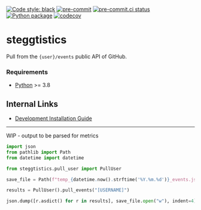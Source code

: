[![Code style:
black](https://img.shields.io/badge/code%20style-black-000000.svg)](https://github.com/psf/black)
[![pre-commit](https://img.shields.io/badge/pre--commit-enabled-brightgreen?logo=pre-commit&logoColor=white)](https://github.com/pre-commit/pre-commit)
[![pre-commit.ci
status](https://results.pre-commit.ci/badge/github/Preocts/steggtistics/main.svg)](https://results.pre-commit.ci/latest/github/Preocts/steggtistics/main)
[![Python
package](https://github.com/Preocts/steggtistics/actions/workflows/python-tests.yml/badge.svg?branch=main)](https://github.com/Preocts/steggtistics/actions/workflows/python-tests.yml)
[![codecov](https://codecov.io/gh/Preocts/steggtistics/branch/main/graph/badge.svg?token=kAJ2D32DFA)](https://codecov.io/gh/Preocts/steggtistics)

# st**egg**tistics

Pull from the `{user}/events` public API of GitHub.

### Requirements

- [Python](https://python.org) >= 3.8

## Internal Links

- [Development Installation Guide](docs/development.md)


---

WIP - output to be parsed for metrics

```py
import json
from pathlib import Path
from datetime import datetime

from steggtistics.pull_user import PullUser

save_file = Path(f"temp_{datetime.now().strftime('%Y.%m.%d')}_events.json")

results = PullUser().pull_events("[USERNAME]")

json.dump([r.asdict() for r in results], save_file.open("w"), indent=4)
```

